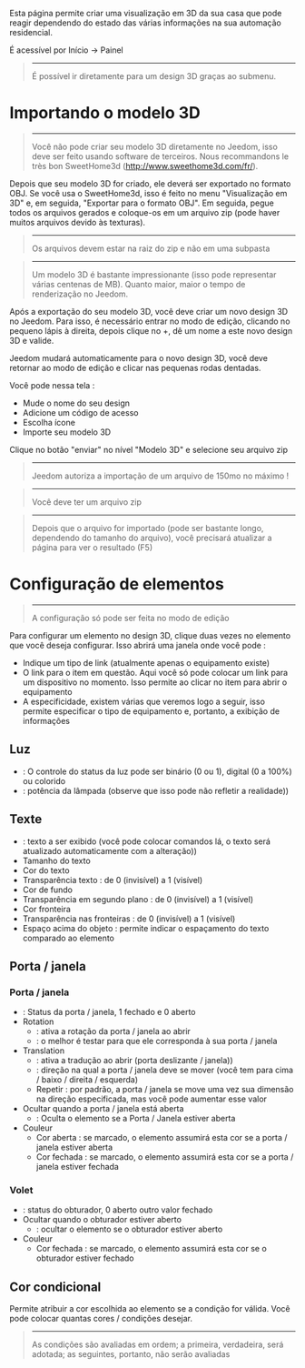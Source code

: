 Esta página permite criar uma visualização em 3D da sua casa que pode reagir dependendo do estado das várias informações na sua automação residencial.

É acessível por Início → Painel

> ****
>
> É possível ir diretamente para um design 3D graças ao submenu.

# Importando o modelo 3D

> ****
>
> Você não pode criar seu modelo 3D diretamente no Jeedom, isso deve ser feito usando software de terceiros. Nous recommandons le très bon SweetHome3d (http://www.sweethome3d.com/fr/).

Depois que seu modelo 3D for criado, ele deverá ser exportado no formato OBJ. Se você usa o SweetHome3d, isso é feito no menu "Visualização em 3D" e, em seguida, "Exportar para o formato OBJ". Em seguida, pegue todos os arquivos gerados e coloque-os em um arquivo zip (pode haver muitos arquivos devido às texturas).

> ****
>
> Os arquivos devem estar na raiz do zip e não em uma subpasta

> ****
>
> Um modelo 3D é bastante impressionante (isso pode representar várias centenas de MB). Quanto maior, maior o tempo de renderização no Jeedom.

Após a exportação do seu modelo 3D, você deve criar um novo design 3D no Jeedom. Para isso, é necessário entrar no modo de edição, clicando no pequeno lápis à direita, depois clique no +, dê um nome a este novo design 3D e valide.

Jeedom mudará automaticamente para o novo design 3D, você deve retornar ao modo de edição e clicar nas pequenas rodas dentadas.

Você pode nessa tela :

- Mude o nome do seu design
- Adicione um código de acesso
- Escolha ícone
- Importe seu modelo 3D

Clique no botão "enviar" no nível "Modelo 3D" e selecione seu arquivo zip

> ****
>
> Jeedom autoriza a importação de um arquivo de 150mo no máximo !

> ****
>
> Você deve ter um arquivo zip

> ****
>
> Depois que o arquivo for importado (pode ser bastante longo, dependendo do tamanho do arquivo), você precisará atualizar a página para ver o resultado (F5)


# Configuração de elementos

> ****
>
> A configuração só pode ser feita no modo de edição

Para configurar um elemento no design 3D, clique duas vezes no elemento que você deseja configurar. Isso abrirá uma janela onde você pode :

- Indique um tipo de link (atualmente apenas o equipamento existe)
- O link para o item em questão. Aqui você só pode colocar um link para um dispositivo no momento. Isso permite ao clicar no item para abrir o equipamento
- A especificidade, existem várias que veremos logo a seguir, isso permite especificar o tipo de equipamento e, portanto, a exibição de informações

## Luz

-  : O controle do status da luz pode ser binário (0 ou 1), digital (0 a 100%) ou colorido
-  : potência da lâmpada (observe que isso pode não refletir a realidade))

## Texte

-  : texto a ser exibido (você pode colocar comandos lá, o texto será atualizado automaticamente com a alteração))
- Tamanho do texto
- Cor do texto
- Transparência texto : de 0 (invisível) a 1 (visível)
- Cor de fundo
- Transparência em segundo plano : de 0 (invisível) a 1 (visível)
- Cor fronteira
- Transparência nas fronteiras : de 0 (invisível) a 1 (visível)
- Espaço acima do objeto : permite indicar o espaçamento do texto comparado ao elemento

## Porta / janela

### Porta / janela

-  : Status da porta / janela, 1 fechado e 0 aberto
- Rotation
	-  : ativa a rotação da porta / janela ao abrir
	-  : o melhor é testar para que ele corresponda à sua porta / janela
- Translation
	-  : ativa a tradução ao abrir (porta deslizante / janela))
	-  : direção na qual a porta / janela deve se mover (você tem para cima / baixo / direita / esquerda)
	- Repetir : por padrão, a porta / janela se move uma vez sua dimensão na direção especificada, mas você pode aumentar esse valor
- Ocultar quando a porta / janela está aberta
	-  : Oculta o elemento se a Porta / Janela estiver aberta
- Couleur
	- Cor aberta : se marcado, o elemento assumirá esta cor se a porta / janela estiver aberta
	- Cor fechada : se marcado, o elemento assumirá esta cor se a porta / janela estiver fechada

### Volet

-  : status do obturador, 0 aberto outro valor fechado
- Ocultar quando o obturador estiver aberto
	-  : ocultar o elemento se o obturador estiver aberto
- Couleur
	- Cor fechada : se marcado, o elemento assumirá esta cor se o obturador estiver fechado

## Cor condicional

Permite atribuir a cor escolhida ao elemento se a condição for válida. Você pode colocar quantas cores / condições desejar.

> ****
>
> As condições são avaliadas em ordem; a primeira, verdadeira, será adotada; as seguintes, portanto, não serão avaliadas
